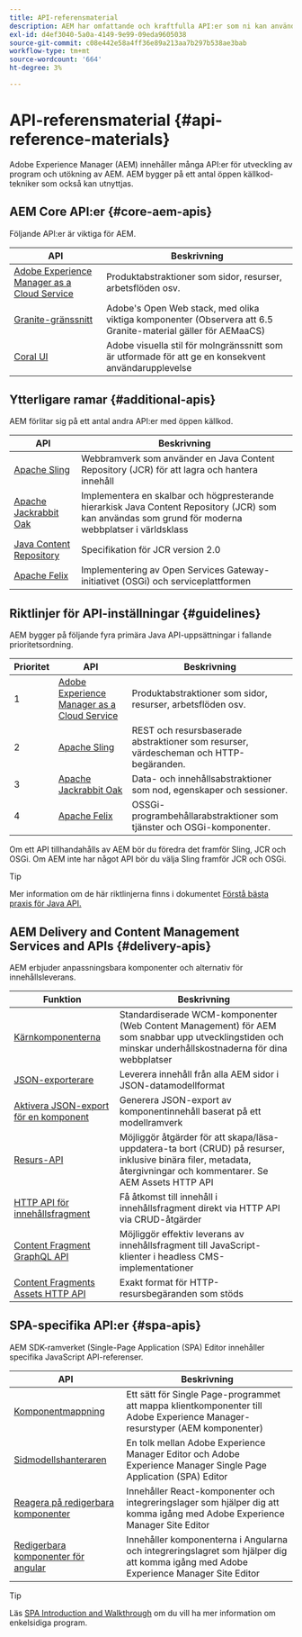 ```yaml
---
title: API-referensmaterial
description: AEM har omfattande och kraftfulla API:er som ni kan använda för ert digitala upplevelseprojekt.
exl-id: d4ef3040-5a0a-4149-9e99-09eda9605038
source-git-commit: c08e442e58a4ff36e89a213aa7b297b538ae3bab
workflow-type: tm+mt
source-wordcount: '664'
ht-degree: 3%

---
```


# API-referensmaterial {#api-reference-materials}

Adobe Experience Manager (AEM) innehåller många API:er för utveckling av program och utökning av AEM. AEM bygger på ett antal öppen källkod-tekniker som också kan utnyttjas.

## AEM Core API:er {#core-aem-apis}

Följande API:er är viktiga för AEM.

| API | Beskrivning |
|---|---|
| [Adobe Experience Manager as a Cloud Service](https://www.adobe.io/experience-manager/reference-materials/cloud-service/javadoc/index.html) | Produktabstraktioner som sidor, resurser, arbetsflöden osv. |
| [Granite-gränssnitt](https://helpx.adobe.com/experience-manager/6-5/sites/developing/using/reference-materials/granite-ui/api/jcr_root/libs/granite/ui/index.html#) | Adobe&#39;s Open Web stack, med olika viktiga komponenter (Observera att 6.5 Granite-material gäller för AEMaaCS) |
| [Coral UI](https://opensource.adobe.com/coral-spectrum/documentation/) | Adobe visuella stil för molngränssnitt som är utformade för att ge en konsekvent användarupplevelse |

<!---
|Editor core JavaScript API reference|Provides all the base objects and concepts to support authoring of content resources|
--->

## Ytterligare ramar {#additional-apis}

AEM förlitar sig på ett antal andra API:er med öppen källkod.

| API | Beskrivning |
|---|---|
| [Apache Sling](https://sling.apache.org/apidocs/sling11/) | Webbramverk som använder en Java Content Repository (JCR) för att lagra och hantera innehåll |
| [Apache Jackrabbit Oak](http://jackrabbit.apache.org/oak/docs/oak_api/overview.html) | Implementera en skalbar och högpresterande hierarkisk Java Content Repository (JCR) som kan användas som grund för moderna webbplatser i världsklass |
| [Java Content Repository](https://www.adobe.io/experience-manager/reference-materials/spec/javax.jcr/javadocs/jcr-2.0/index.html) | Specifikation för JCR version 2.0 |
| [Apache Felix](https://felix.apache.org) | Implementering av Open Services Gateway-initiativet (OSGi) och serviceplattformen |

## Riktlinjer för API-inställningar {#guidelines}

AEM bygger på följande fyra primära Java API-uppsättningar i fallande prioritetsordning.

| Prioritet | API | Beskrivning |
|---|---|---|
| 1 | [Adobe Experience Manager as a Cloud Service](https://www.adobe.io/experience-manager/reference-materials/cloud-service/javadoc/index.html) | Produktabstraktioner som sidor, resurser, arbetsflöden osv. |
| 2 | [Apache Sling](https://sling.apache.org/apidocs/sling11/) | REST och resursbaserade abstraktioner som resurser, värdescheman och HTTP-begäranden. |
| 3 | [Apache Jackrabbit Oak](http://jackrabbit.apache.org/oak/docs/oak_api/overview.html) | Data- och innehållsabstraktioner som nod, egenskaper och sessioner. |
| 4 | [Apache Felix](https://felix.apache.org/) | OSSGi-programbehållarabstraktioner som tjänster och OSGi-komponenter. |

Om ett API tillhandahålls av AEM bör du föredra det framför Sling, JCR och OSGi. Om AEM inte har något API bör du välja Sling framför JCR och OSGi.

>[!TIP]
>
>Mer information om de här riktlinjerna finns i dokumentet [Förstå bästa praxis för Java API.](https://experienceleague.adobe.com/docs/experience-manager-learn/foundation/development/understand-java-api-best-practices.html)

## AEM Delivery and Content Management Services and APIs {#delivery-apis}

AEM erbjuder anpassningsbara komponenter och alternativ för innehållsleverans.

| Funktion | Beskrivning |
|---|---|
| [Kärnkomponenterna](https://experienceleague.adobe.com/docs/experience-manager-core-components/using/introduction.html) | Standardiserade WCM-komponenter (Web Content Management) för AEM som snabbar upp utvecklingstiden och minskar underhållskostnaderna för dina webbplatser |
| [JSON-exporterare](/help/implementing/developing/components/json-exporter.md) | Leverera innehåll från alla AEM sidor i JSON-datamodellformat |
| [Aktivera JSON-export för en komponent](/help/implementing/developing/components/enabling-json-exporter.md) | Generera JSON-export av komponentinnehåll baserat på ett modellramverk |
| [Resurs-API](/help/assets/mac-api-assets.md) | Möjliggör åtgärder för att skapa/läsa-uppdatera-ta bort (CRUD) på resurser, inklusive binära filer, metadata, återgivningar och kommentarer. Se AEM Assets HTTP API |
| [HTTP API för innehållsfragment](/help/assets/content-fragments/assets-api-content-fragments.md) | Få åtkomst till innehåll i innehållsfragment direkt via HTTP API via CRUD-åtgärder |
| [Content Fragment GraphQL API](/help/assets/content-fragments/graphql-api-content-fragments.md) | Möjliggör effektiv leverans av innehållsfragment till JavaScript-klienter i headless CMS-implementationer |
| [Content Fragments Assets HTTP API](https://experienceleague.adobe.com/docs/experience-manager-cloud-service/assets/admin/mac-api-assets.html) | Exakt format för HTTP-resursbegäranden som stöds |

## SPA-specifika API:er {#spa-apis}

AEM SDK-ramverket (Single-Page Application (SPA) Editor innehåller specifika JavaScript API-referenser.

| API | Beskrivning |
|---|---|
| [Komponentmappning](https://www.npmjs.com/package/@adobe/aem-spa-component-mapping) | Ett sätt för Single Page-programmet att mappa klientkomponenter till Adobe Experience Manager-resurstyper (AEM komponenter) |
| [Sidmodellshanteraren](https://www.npmjs.com/package/@adobe/aem-spa-page-model-manager) | En tolk mellan Adobe Experience Manager Editor och Adobe Experience Manager Single Page Application (SPA) Editor |
| [Reagera på redigerbara komponenter](https://www.npmjs.com/package/@adobe/aem-react-editable-components) | Innehåller React-komponenter och integreringslager som hjälper dig att komma igång med Adobe Experience Manager Site Editor |
| [Redigerbara komponenter för angular](https://www.npmjs.com/package/@adobe/aem-angular-editable-components) | Innehåller komponenterna i Angularna och integreringslagret som hjälper dig att komma igång med Adobe Experience Manager Site Editor |

>[!TIP]
>
>Läs [SPA Introduction and Walkthrough](/help/implementing/developing/hybrid/introduction.md) om du vill ha mer information om enkelsidiga program.
